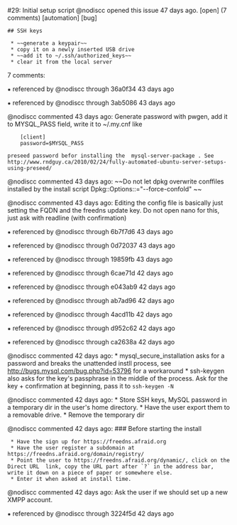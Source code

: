 #29: Initial setup script
@nodiscc opened this issue 47 days ago.  [open] (7 comments)
[automation] [bug]

    ## SSH keys
    
     * ~~generate a keypair~~
     * copy it on a newly inserted USB drive
     * ~~add it to ~/.ssh/authorized_keys~~
     * clear it from the local server


7 comments:

⁕ referenced by @nodiscc through 36a0f34 43 days ago

⁕ referenced by @nodiscc through 3ab5086 43 days ago

@nodiscc commented 43 days ago:
    Generate password with pwgen, add it to MYSQL_PASS field, write it to  ~/.my.cnf  like
    
        [client]
        password=$MYSQL_PASS
    
    preseed password befor installing the  mysql-server-package . See http://www.rndguy.ca/2010/02/24/fully-automated-ubuntu-server-setups-using-preseed/


@nodiscc commented 43 days ago:
    ~~Do not let dpkg overwrite conffiles installed by the install script  Dpkg::Options::="--force-confold" ~~


@nodiscc commented 43 days ago:
    Editing the config file is basically just setting the FQDN and the freedns update key. Do not open nano for this, just ask with readline (with confirmation)


⁕ referenced by @nodiscc through 6b7f7d6 43 days ago

⁕ referenced by @nodiscc through 0d72037 43 days ago

⁕ referenced by @nodiscc through 19859fb 43 days ago

⁕ referenced by @nodiscc through 6cae71d 42 days ago

⁕ referenced by @nodiscc through e043ab9 42 days ago

⁕ referenced by @nodiscc through ab7ad96 42 days ago

⁕ referenced by @nodiscc through 4acd11b 42 days ago

⁕ referenced by @nodiscc through d952c62 42 days ago

⁕ referenced by @nodiscc through ca2638a 42 days ago

@nodiscc commented 42 days ago:
     *  mysql_secure_installation  asks for a password and breaks the unattended instll process, see      http://bugs.mysql.com/bug.php?id=53796 for a workaround
     *  ssh-keygen  also asks for the key's passphrase in the middle of the process. Ask for the key + confirmation at beginning, pass it to `ssh-keygen -N`


@nodiscc commented 42 days ago:
     * Store SSH keys, MySQL password in a temporary dir in the user's home directory.
     * Have the user export them to a removable drive.
     * Remove the temporary dir


@nodiscc commented 42 days ago:
    ### Before starting the install
    
     * Have the sign up for https://freedns.afraid.org
     * Have the user register a subdomain at https://freedns.afraid.org/domain/registry/
     * Point the user to https://freedns.afraid.org/dynamic/, click on the  Direct URL  link, copy the URL part after `?` in the address bar, write it down on a piece of paper or somewhere else.
     * Enter it when asked at install time.


@nodiscc commented 42 days ago:
    Ask the user if we should set up a new XMPP account.


⁕ referenced by @nodiscc through 3224f5d 42 days ago

